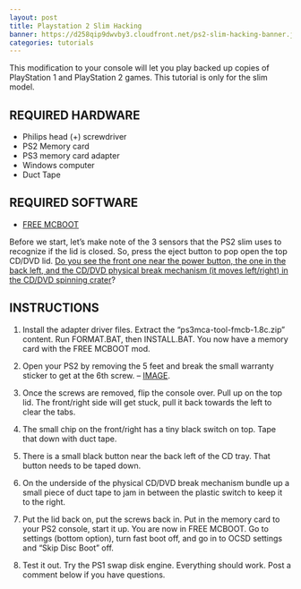 ```yaml
---
layout: post
title: Playstation 2 Slim Hacking
banner: https://d258qip9dwvby3.cloudfront.net/ps2-slim-hacking-banner.jpg
categories: tutorials
---
```


This modification to your console will let you play backed up copies of PlayStation 1 and PlayStation 2 games. This tutorial is only for the slim model.

## REQUIRED HARDWARE
* Philips head (+) screwdriver
* PS2 Memory card
* PS3 memory card adapter
* Windows computer
* Duct Tape

## REQUIRED SOFTWARE
* [FREE MCBOOT](http://psx-scene.com/forums/f153/fmcb-v1-9-series-release-thread-116247/)

Before we start, let’s make note of the 3 sensors that the PS2 slim uses to recognize if the lid is closed. So, press the eject button to pop open the top CD/DVD lid. [Do you see the front one near the power button, the one in the back left, and the CD/DVD physical break mechanism (it moves left/right) in the CD/DVD spinning crater](https://cdn.instructables.com/FEL/6G12/F03WEWVX/FEL6G12F03WEWVX.MEDIUM.jpg)?

## INSTRUCTIONS
1) Install the adapter driver files. Extract the “ps3mca-tool-fmcb-1.8c.zip” content. Run FORMAT.BAT, then INSTALL.BAT. You now have a memory card with the FREE MCBOOT mod.

2) Open your PS2 by removing the 5 feet and break the small warranty sticker to get at the 6th screw. – [IMAGE](https://cdn.instructables.com/FZH/OZDX/F03WEWW1/FZHOZDXF03WEWW1.MEDIUM.jpg).

3) Once the screws are removed, flip the console over. Pull up on the top lid. The front/right side will get stuck, pull it back towards the left to clear the tabs.

4) The small chip on the front/right has a tiny black switch on top. Tape that down with duct tape.

5) There is a small black button near the back left of the CD tray. That button needs to be taped down.

6) On the underside of the physical CD/DVD break mechanism bundle up a small piece of duct tape to jam in between the plastic switch to keep it to the right.

7) Put the lid back on, put the screws back in. Put in the memory card to your PS2 console, start it up. You are now in FREE MCBOOT. Go to settings (bottom option), turn fast boot off, and go in to OCSD settings and “Skip Disc Boot” off.

8) Test it out. Try the PS1 swap disk engine. Everything should work. Post a comment below if you have questions.
